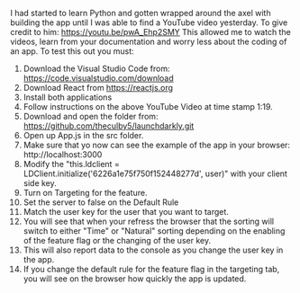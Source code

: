 I had started to learn Python and gotten wrapped around the axel with building the app until I was able to find a YouTube video yesterday.
To give credit to him: https://youtu.be/pwA_Ehp2SMY
This allowed me to watch the videos, learn from your documentation and worry less about the coding of an app.
To test this out you must:
1) Download the Visual Studio Code from: https://code.visualstudio.com/download
2) Download React from https://reactjs.org
3) Install both applications
4) Follow instructions on the above YouTube Video at time stamp 1:19.
5) Download and open the folder from: https://github.com/theculby5/launchdarkly.git
6) Open up App.js in the src folder.
7) Make sure that yo now can see the example of the app in your browser: http://localhost:3000
8) Modify the "this.ldclient = LDClient.initialize('6226a1e75f750f152448277d', user)" with your client side key.
9) Turn on Targeting for the feature.
10) Set the server to false on the Default Rule
11) Match the user key for the user that you want to target.
12) You will see that when your refress the browser that the sorting will switch to either "Time" or "Natural" sorting depending on the enabling of the feature flag or the changing of the user key.
13) This will also report data to the console as you change the user key in the app.
14) If you change the default rule for the feature flag in the targeting tab, you will see on the browser how quickly the app is updated.
